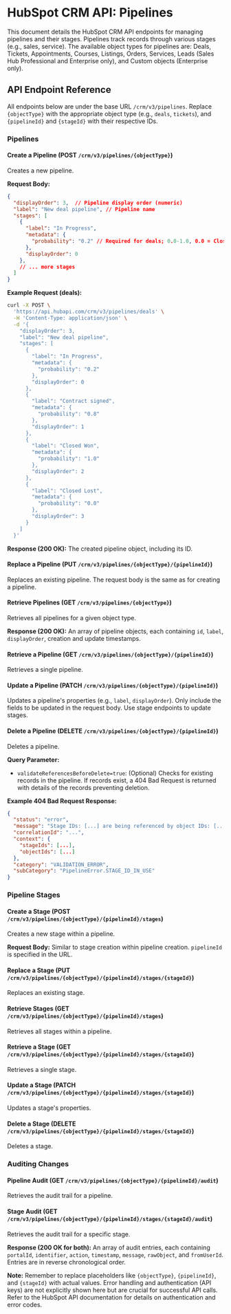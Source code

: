 # HubSpot CRM API: Pipelines

This document details the HubSpot CRM API endpoints for managing pipelines and their stages.  Pipelines track records through various stages (e.g., sales, service).  The available object types for pipelines are: Deals, Tickets, Appointments, Courses, Listings, Orders, Services, Leads (Sales Hub Professional and Enterprise only), and Custom objects (Enterprise only).

## API Endpoint Reference

All endpoints below are under the base URL `/crm/v3/pipelines`.  Replace `{objectType}` with the appropriate object type (e.g., `deals`, `tickets`), and `{pipelineId}` and `{stageId}` with their respective IDs.

### Pipelines

#### Create a Pipeline (POST `/crm/v3/pipelines/{objectType}`)

Creates a new pipeline.

**Request Body:**

```json
{
  "displayOrder": 3,  // Pipeline display order (numeric)
  "label": "New deal pipeline", // Pipeline name
  "stages": [
    {
      "label": "In Progress",
      "metadata": {
        "probability": "0.2" // Required for deals; 0.0-1.0, 0.0 = Closed Lost, 1.0 = Closed Won.  For tickets, use "ticketState": "OPEN" or "CLOSED"
      },
      "displayOrder": 0
    },
    // ... more stages
  ]
}
```

**Example Request (deals):**

```bash
curl -X POST \
  'https://api.hubapi.com/crm/v3/pipelines/deals' \
  -H 'Content-Type: application/json' \
  -d '{
    "displayOrder": 3,
    "label": "New deal pipeline",
    "stages": [
      {
        "label": "In Progress",
        "metadata": {
          "probability": "0.2"
        },
        "displayOrder": 0
      },
      {
        "label": "Contract signed",
        "metadata": {
          "probability": "0.8"
        },
        "displayOrder": 1
      },
      {
        "label": "Closed Won",
        "metadata": {
          "probability": "1.0"
        },
        "displayOrder": 2
      },
      {
        "label": "Closed Lost",
        "metadata": {
          "probability": "0.0"
        },
        "displayOrder": 3
      }
    ]
  }'
```

**Response (200 OK):**  The created pipeline object, including its ID.

#### Replace a Pipeline (PUT `/crm/v3/pipelines/{objectType}/{pipelineId}`)

Replaces an existing pipeline.  The request body is the same as for creating a pipeline.

#### Retrieve Pipelines (GET `/crm/v3/pipelines/{objectType}`)

Retrieves all pipelines for a given object type.

**Response (200 OK):** An array of pipeline objects, each containing `id`, `label`, `displayOrder`, creation and update timestamps.

#### Retrieve a Pipeline (GET `/crm/v3/pipelines/{objectType}/{pipelineId}`)

Retrieves a single pipeline.


#### Update a Pipeline (PATCH `/crm/v3/pipelines/{objectType}/{pipelineId}`)

Updates a pipeline's properties (e.g., `label`, `displayOrder`).  Only include the fields to be updated in the request body.  Use stage endpoints to update stages.


#### Delete a Pipeline (DELETE `/crm/v3/pipelines/{objectType}/{pipelineId}`)

Deletes a pipeline.

**Query Parameter:**

* `validateReferencesBeforeDelete=true`: (Optional) Checks for existing records in the pipeline. If records exist, a 404 Bad Request is returned with details of the records preventing deletion.

**Example 404 Bad Request Response:**

```json
{
  "status": "error",
  "message": "Stage IDs: [...] are being referenced by object IDs: [...]",
  "correlationId": "...",
  "context": {
    "stageIds": [...],
    "objectIds": [...]
  },
  "category": "VALIDATION_ERROR",
  "subCategory": "PipelineError.STAGE_ID_IN_USE"
}
```

### Pipeline Stages

#### Create a Stage (POST `/crm/v3/pipelines/{objectType}/{pipelineId}/stages`)

Creates a new stage within a pipeline.

**Request Body:**  Similar to stage creation within pipeline creation.  `pipelineId` is specified in the URL.

#### Replace a Stage (PUT `/crm/v3/pipelines/{objectType}/{pipelineId}/stages/{stageId}`)

Replaces an existing stage.

#### Retrieve Stages (GET `/crm/v3/pipelines/{objectType}/{pipelineId}/stages`)

Retrieves all stages within a pipeline.

#### Retrieve a Stage (GET `/crm/v3/pipelines/{objectType}/{pipelineId}/stages/{stageId}`)

Retrieves a single stage.

#### Update a Stage (PATCH `/crm/v3/pipelines/{objectType}/{pipelineId}/stages/{stageId}`)

Updates a stage's properties.

#### Delete a Stage (DELETE `/crm/v3/pipelines/{objectType}/{pipelineId}/stages/{stageId}`)

Deletes a stage.

### Auditing Changes

#### Pipeline Audit (GET `/crm/v3/pipelines/{objectType}/{pipelineId}/audit`)

Retrieves the audit trail for a pipeline.

#### Stage Audit (GET `/crm/v3/pipelines/{objectType}/{pipelineId}/stages/{stageId}/audit`)

Retrieves the audit trail for a specific stage.

**Response (200 OK for both):** An array of audit entries, each containing `portalId`, `identifier`, `action`, `timestamp`, `message`, `rawObject`, and `fromUserId`.  Entries are in reverse chronological order.


**Note:**  Remember to replace placeholders like `{objectType}`, `{pipelineId}`, and `{stageId}` with actual values.  Error handling and authentication (API keys) are not explicitly shown here but are crucial for successful API calls.  Refer to the HubSpot API documentation for details on authentication and error codes.
